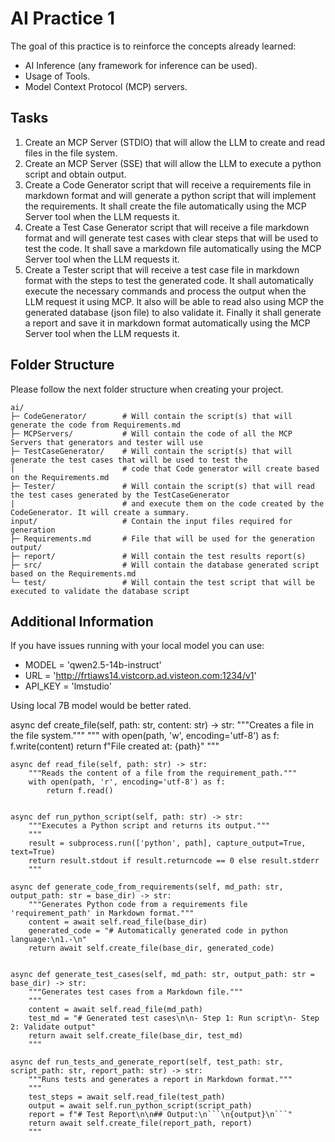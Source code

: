 # AI Practice 1

The goal of this practice is to reinforce the concepts already learned:

- AI Inference (any framework for inference can be used).
- Usage of Tools.
- Model Context Protocol (MCP) servers.

## Tasks

1. Create an MCP Server (STDIO) that will allow the LLM to create and read files in the file system.
2. Create an MCP Server (SSE) that will allow the LLM to execute a python script and obtain output.
3. Create a Code Generator script that will receive a requirements file in markdown format and will
   generate a python script that will implement the requirements. It shall create the file automatically
   using the MCP Server tool when the LLM requests it.
4. Create a Test Case Generator script that will receive a file markdown format and will generate
   test cases with clear steps that will be used to test the code. It shall save a markdown file automatically
   using the MCP Server tool when the LLM requests it.
5. Create a Tester script that will receive a test case file in markdown format with the steps to test
   the generated code. It shall automatically execute the necessary commands and process the output
   when the LLM request it using MCP. It also will be able to read also using MCP the generated database
   (json file) to also validate it. Finally it shall generate a report and save it in markdown format automatically
   using the MCP Server tool when the LLM requests it.

## Folder Structure

Please follow the next folder structure when creating your project.

```
ai/
├─ CodeGenerator/        # Will contain the script(s) that will generate the code from Requirements.md
├─ MCPServers/           # Will contain the code of all the MCP Servers that generators and tester will use
├─ TestCaseGenerator/    # Will contain the script(s) that will generate the test cases that will be used to test the
|                        # code that Code generator will create based on the Requirements.md
├─ Tester/               # Will contain the script(s) that will read the test cases generated by the TestCaseGenerator
|                        # and execute them on the code created by the CodeGenerator. It will create a summary.
input/                   # Contain the input files required for generation
├─ Requirements.md       # File that will be used for the generation
output/
├─ report/               # Will contain the test results report(s)
├─ src/                  # Will contain the database generated script based on the Requirements.md
└─ test/                 # Will contain the test script that will be executed to validate the database script
```

## Additional Information

If you have issues running with your local model you can use:

 * MODEL = 'qwen2.5-14b-instruct'
 * URL = 'http://frtiaws14.vistcorp.ad.visteon.com:1234/v1'
 * API_KEY = 'lmstudio'

Using local 7B model would be better rated.

async def create_file(self, path: str, content: str) -> str:
        """Creates a file in the file system."""
        """
        with open(path, 'w', encoding='utf-8') as f:
            f.write(content)
        return f"File created at: {path}" 
        """

    async def read_file(self, path: str) -> str:
        """Reads the content of a file from the requirement_path."""
        with open(path, 'r', encoding='utf-8') as f:
            return f.read()


    async def run_python_script(self, path: str) -> str:
        """Executes a Python script and returns its output."""
        """
        result = subprocess.run(['python', path], capture_output=True, text=True)
        return result.stdout if result.returncode == 0 else result.stderr
        """

    async def generate_code_from_requirements(self, md_path: str, output_path: str = base_dir) -> str:
        """Generates Python code from a requirements file 'requirement_path' in Markdown format."""
        content = await self.read_file(base_dir)
        generated_code = "# Automatically generated code in python language:\n1.-\n"
        return await self.create_file(base_dir, generated_code)


    async def generate_test_cases(self, md_path: str, output_path: str = base_dir) -> str:
        """Generates test cases from a Markdown file."""
        """
        content = await self.read_file(md_path)
        test_md = "# Generated test cases\n\n- Step 1: Run script\n- Step 2: Validate output"
        return await self.create_file(base_dir, test_md)
        """

    async def run_tests_and_generate_report(self, test_path: str, script_path: str, report_path: str) -> str:
        """Runs tests and generates a report in Markdown format."""
        """
        test_steps = await self.read_file(test_path)
        output = await self.run_python_script(script_path)
        report = f"# Test Report\n\n## Output:\n```\n{output}\n```"
        return await self.create_file(report_path, report)
        """
